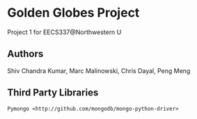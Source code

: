 Golden Globes Project
===================================

Project 1 for EECS337@Northwestern U 

Authors
-----------------------------------
Shiv Chandra Kumar, Marc Malinowski, Chris Dayal, Peng Meng

Third Party Libraries
-----------------------------------
`Pymongo <http://github.com/mongodb/mongo-python-driver>`